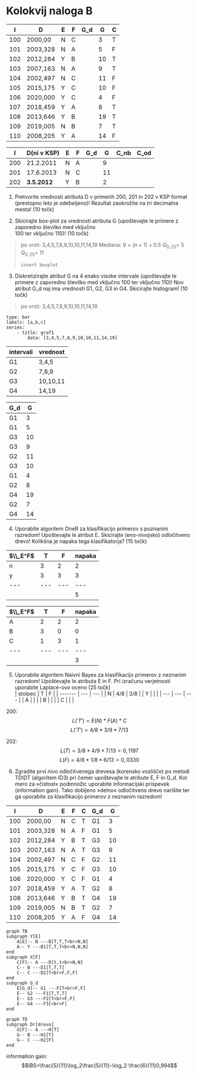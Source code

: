 # Kolokvij naloga B

| I   | D        | E   | F   | G_d | G   | C   |
| --- | -------- | --- | --- | --- | --- | --- |
| 100 | 2000,00  | N   | C   |     | 3   | T   |
| 101 | 2003,328 | N   | A   |     | 5   | F   |
| 102 | 2012,284 | Y   | B   |     | 10  | T   |
| 103 | 2007,163 | N   | A   |     | 9   | T   |
| 104 | 2002,497 | N   | C   |     | 11  | F   |
| 105 | 2015,175 | Y   | C   |     | 10  | F   |
| 106 | 2020,000 | Y   | C   |     | 4   | F   |
| 107 | 2018,459 | Y   | A   |     | 8   | T   |
| 108 | 2013,646 | Y   | B   |     | 19  | T   |
| 109 | 2019,005 | N   | B   |     | 7   | T   |
| 110 | 2008,205 | Y   | A   |     | 14  | F   |

| I   | D(ni v KSP)  | E   | F   | G_d | G   | C_nb | C_od |
| --- | ------------ | --- | --- | --- | --- | ---- | ---- |
| 200 | 21.2.2011    | N   | A   |     | 9   |      |      |
| 201 | 17.6.2013    | N   | C   |     | 11  |      |      |
| 202 | **3.5.2012** | Y   | B   |     | 2   |      |      |


1. Pretvorite vrednosti atributa D v primerih 200, 201 in 202 v KSP format (prestopno leto je odebeljeno)! Rezultat zaokrožite na tri decimalna mesta! (10 točk)  
  
2. Skicirajte box-plot za vrednosti atributa G (upoštevajte le primere z zaporedno številko med vključno  
100 ter vključno 110)! (10 točk)  
>po vrsti: 3,4,5,7,8,9,10,10,11,14,19
>Mediana: 9 = $(n+1)+0.5$
>$Q_{0,25}=\ 5$
>$Q_{0,25}=\ 11$
>```
>insert boxplot
>```
  
3. Diskretizirajte atribut G na 4 enako visoke intervale (upoštevajte le primere z zaporedno številko med vključno 100 ter vključno 110)! Nov atribut G_d naj ima vrednosti G1, G2, G3 in G4. Skicirajte histogram! (10 točk)  
  >po vrsti: 3,4,5,7,8,9,10,10,11,14,19


```chart
type: bar
labels: [a,b,c]
series:
	- title: graf1
		data: [3,4,5,7,8,9,10,10,11,14,19]
```
| intervali | vrednost |
| --------- | -------- |
| G1        | 3,4,5    |
| G2        | 7,8,9    |
| G3        | 10,10,11 |
| G4        | 14,19    | 


  | G_d | G   |
  | --- | --- |
  | G1  | 3   |
  | G1  | 5   |
  | G3  | 10  |
  | G3  | 9   |
  | G2  | 11  |
  | G3  | 10  |
  | G1  | 4   |
  | G2  | 8   |
  | G4  | 19  |
  | G2  | 7   |
  | G4  | 14  |



4. Uporabite algoritem OneR za klasifikacijo primerov s poznanim razredom! Upoštevajte le atribut E. Skicirajte (eno-nivojsko) odločitveno drevo! Kolikšna je napaka tega klasifikatorja? (15 točk)  

| $\\_E^F$ | T   | F   | napaka |
| -------- | --- | --- | ------ |
| n        | 3   | 2   | 2      |
| y        | 3   | 3   | 3      |
| ---      | --- | --- | ---    |
|          |     |     | 5      |
  
| $\\_E^F$ | T   | F   | napaka |
| -------- | --- | --- | ------ |
| A        | 2   | 2   | 2      |
| B        | 3   | 0   | 0      |
| C        | 1   | 3   | 1      |
| ---      | --- | --- | ---    |
|          |     |     | 3      |

  
  
  
5. Uporabite algoritem Naivni Bayes za klasifikacijo primerov z neznanim razredom! Upoštevajte le atributa E in F. Pri izračunu verjetnosti uporabite Laplace-ovo oceno (25 točk)  
| stolpec | T   | F   |
| ------- | --- | --- |
| N       | 4/8 | 3/8 |
| Y       |     |     |
| ---     | --- | --- |
| A       |     |     |
| B       |     |     |
| C       |     |     |
  
  
  200: $$L('T')=E(N)*F(A)*C$$
  $$L('T')=4/8*3/9*7/13$$
  
  202: $$L(T)=3/8*4/9*7/13=0,1197$$
  $$L(F)=4/8*1/8*6/13=0,0330$$
  
  
  
  
6. Zgradite prvi nivo odločitvenega drevesa (korensko vozlišče) po metodi TDIDT (algoritem ID3) pri čemer upoštevajte le atribute E, F in G_d. Kot mero za »čistost« podmnožic uporabite informacijski prispevek (information gain). Tako dobljeno »delno« odločitveno drevo narišite ter ga uporabite za klasifikacijo primerov z neznanim razredom!

| I   | D        | E   | F   | C   | G_d | G   |
| --- | -------- | --- | --- | --- | --- | --- |
| 100 | 2000,00  | N   | C   | T   | G1  | 3   |
| 101 | 2003,328 | N   | A   | F   | G1  | 5   |
| 102 | 2012,284 | Y   | B   | T   | G3  | 10  |
| 103 | 2007,163 | N   | A   | T   | G3  | 9   |
| 104 | 2002,497 | N   | C   | F   | G2  | 11  |
| 105 | 2015,175 | Y   | C   | F   | G3  | 10  |
| 106 | 2020,000 | Y   | C   | F   | G1  | 4   |
| 107 | 2018,459 | Y   | A   | T   | G2  | 8   |
| 108 | 2013,646 | Y   | B   | T   | G4  | 19  |
| 109 | 2019,005 | N   | B   | T   | G2  | 7   |
| 110 | 2008,205 | Y   | A   | F   | G4  | 14  |

```mermaid
graph TB
subgraph Y[E]
	A[E]-- N ---B[T,T,T<br>N,N]
	A-- Y ---B1[T,T,T<br>N,N,N]
end
subgraph X[F]
	C[F]-- A ---D[t,t<br>N,N]
	C-- B ---D1[T,T,T]
	C-- C ---D2[T<br>F,F,F]
end
subgraph G_d
	E[G_d]-- G1 ---F[T<br>F,F]
	E-- G2 ---F1[T,T,T]
	E-- G3 ---F2[T<br>F,F]
	E-- G4 ---F3[<br>F]
end
```
```mermaid
graph TD
subgraph Dr[drevo]
	G[F]-- A ---H[T]
	G-- B ---H1[T]
	G-- C ---H2[F]
end
```
information gain: $$IBS=\frac{5}{11}\log_2\frac{5}{11}-\log_2 \frac{6}{11}0,994$$